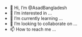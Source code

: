 - 👋 Hi, I’m @AsadBangladesh
- 👀 I’m interested in ...
- 🌱 I’m currently learning ...
- 💞️ I’m looking to collaborate on ...
- 📫 How to reach me ...

<!---
AsadBangladesh/AsadBangladesh is a ✨ special ✨ repository because its `README.md` (this file) appears on your GitHub profile.
You can click the Preview link to take a look at your changes.
--->

